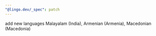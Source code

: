 ```yaml
---
"@lingo.dev/_spec": patch
---
```


add new languages Malayalam (India), Armenian (Armenia), Macedonian (Macedonia)
